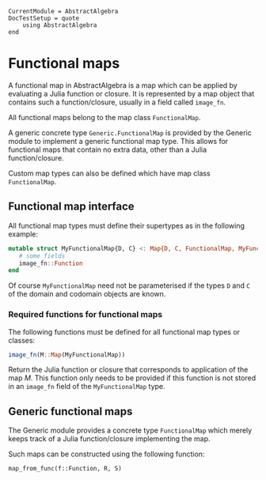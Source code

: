 ```@meta
CurrentModule = AbstractAlgebra
DocTestSetup = quote
    using AbstractAlgebra
end
```

# Functional maps

A functional map in AbstractAlgebra is a map which can be applied by evaluating a Julia
function or closure. It is represented by a map object that contains such a
function/closure, usually in a field called `image_fn`.

All functional maps belong to the map class `FunctionalMap`.

A generic concrete type `Generic.FunctionalMap` is provided by the Generic module to
implement a generic functional map type. This allows for functional maps that contain no
extra data, other than a Julia function/closure.

Custom map types can also be defined which have map class `FunctionalMap`.

## Functional map interface

All functional map types must define their supertypes as in the following example:

```julia
mutable struct MyFunctionalMap{D, C} <: Map{D, C, FunctionalMap, MyFunctionalMap}
   # some fields
   image_fn::Function
end
```
Of course `MyFunctionalMap` need not be parameterised if the types `D` and `C` of the
domain and codomain objects are known.

### Required functions for functional maps

The following functions must be defined for all functional map types or classes:

```julia
image_fn(M::Map(MyFunctionalMap))
```

Return the Julia function or closure that corresponds to application of the map $M$. This
function only needs to be provided if this function is not stored in an `image_fn`
field of the `MyFunctionalMap` type.

## Generic functional maps

The Generic module provides a concrete type `FunctionalMap` which merely keeps track of
a Julia function/closure implementing the map.

Such maps can be constructed using the following function:

```@docs
map_from_func(f::Function, R, S)
```
